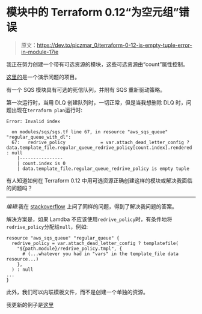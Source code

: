 # 模块中的 Terraform 0.12“为空元组”错误

> 原文：<https://dev.to/piczmar_0/terraform-0-12-is-empty-tuple-error-in-module-17ie>

我正在努力创建一个带有可选资源的模块，这些可选资源由“count”属性控制。

[这里的](https://github.com/piczmar/terraform-sqs-module)是一个演示问题的项目。

有一个 SQS 模块具有可选的死信队列，并附有 SQS 重新驱动策略。

第一次运行时，当用 DLQ 创建队列时，一切正常，但是当我想删除 DLQ 时，问题出现在`terraform plan`运行时:

```
Error: Invalid index

  on modules/sqs/sqs.tf line 67, in resource "aws_sqs_queue" "regular_queue_with_dl":
  67:   redrive_policy             = var.attach_dead_letter_config ? data.template_file.regular_queue_redrive_policy[count.index].rendered : null
    |----------------
    | count.index is 0
    | data.template_file.regular_queue_redrive_policy is empty tuple 
```

有人知道如何在 Terraform 0.12 中用可选资源正确创建这样的模块或解决我面临的问题吗？

* * *

*编辑*:我在 [stackoverflow](https://stackoverflow.com/questions/57908294/optional-resources-in-terraform-0-12-module) 上问了同样的问题，得到了解决我问题的答案。

解决方案是，如果 Lamdba 不应该使用`redrive_policy`时，有条件地将`redrive_policy`分配给`null`，例如:

```
resource "aws_sqs_queue" "regular_queue" {
  redrive_policy = var.attach_dead_letter_config ? templatefile(
    "${path.module}/redrive_policy.tmpl", {
      # (...whatever you had in "vars" in the template_file data resource...)  
    },
  ) : null
...
} 
```

此外，我们可以内联模板文件，而不是创建一个单独的资源。

我更新的例子是[这里](https://github.com/piczmar/terraform-sqs-module/commit/7ad3018b6ba945e0b1d3a459cdc5dcc645959d49)
